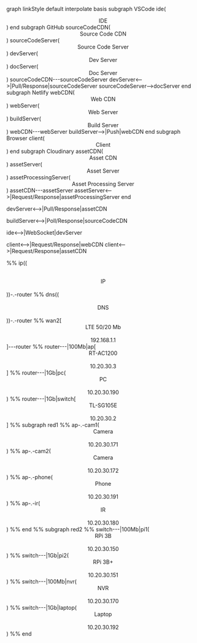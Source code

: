 graph
 linkStyle default interpolate basis
 subgraph VSCode
  ide(<center>IDE</center>)
 end
 subgraph GitHub
  sourceCodeCDN(<center>Source Code CDN</center>)
  sourceCodeServer(<center>Source Code Server</center>)
  devServer(<center>Dev Server</center>)
  docServer(<center>Doc Server</center>)
  sourceCodeCDN---sourceCodeServer
  devServer<-->|Pull/Response|sourceCodeServer
  sourceCodeServer-->docServer
 end
 subgraph Netlify
  webCDN(<center>Web CDN</center>)
  webServer(<center>Web Server</center>)
  buildServer(<center>Build Server</center>)
  webCDN---webServer
  buildServer-->|Push|webCDN
 end
 subgraph Browser
  client(<center>Client</center>)
 end
 subgraph Cloudinary
  assetCDN(<center>Asset CDN</center>)
  assetServer(<center>Asset Server</center>)
  assetProcessingServer(<center>Asset Processing Server</center>)
  assetCDN---assetServer
  assetServer<-->|Request/Response|assetProcessingServer
 end

  devServer<-->|Pull/Response|assetCDN

  buildServer<-->|Poll/Response|sourceCodeCDN

  ide<-->|WebSocket|devServer

  client<-->|Request/Response|webCDN
  client<-->|Request/Response|assetCDN



%%  ip((<center><br>IP<br><br></center>))-.-router
%%  dns((<center><br>DNS<br><br></center>))-.-router
%%  wan2[<center>LTE 50/20 Mb<br><br>192.168.1.1</center>]---router
%%  router---|100Mb|ap[<center>RT-AC1200<br><br>10.20.30.3</center>]
%%  router---|1Gb|pc(<center>PC<br><br>10.20.30.190</center>)
%%  router---|1Gb|switch[<center>TL-SG105E<br><br>10.20.30.2</center>]
%%  subgraph red1
%%  ap-.-cam1(<center>Camera<br><br>10.20.30.171</center>)
%%  ap-.-cam2(<center>Camera<br><br>10.20.30.172</center>)
%%  ap-.-phone(<center>Phone<br><br>10.20.30.191</center>)
%%  ap-.-ir(<center>IR<br><br>10.20.30.180</center>)
%%  end
%%  subgraph red2
%%  switch---|100Mb|pi1(<center>RPi 3B<br><br>10.20.30.150</center>)
%%  switch---|1Gb|pi2(<center>RPi 3B+<br><br>10.20.30.151</center>)
%%  switch---|100Mb|nvr(<center>NVR<br><br>10.20.30.170</center>)
%%  switch---|1Gb|laptop(<center>Laptop<br><br>10.20.30.192</center>)
%%  end